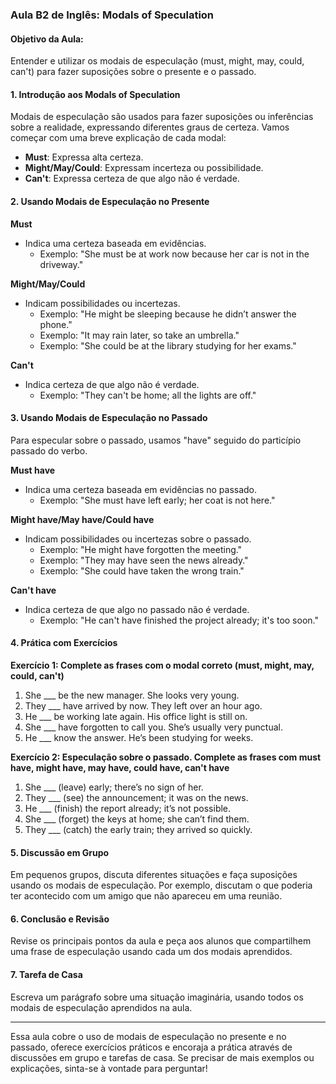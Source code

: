### Aula B2 de Inglês: Modals of Speculation

#### Objetivo da Aula:

Entender e utilizar os modais de especulação (must, might, may, could, can't) para fazer suposições sobre o presente e o passado.

#### 1. Introdução aos Modals of Speculation

Modais de especulação são usados para fazer suposições ou inferências sobre a realidade, expressando diferentes graus de certeza. Vamos começar com uma breve explicação de cada modal:

- **Must**: Expressa alta certeza.
- **Might/May/Could**: Expressam incerteza ou possibilidade.
- **Can't**: Expressa certeza de que algo não é verdade.

#### 2. Usando Modais de Especulação no Presente

**Must**

- Indica uma certeza baseada em evidências.
  - Exemplo: "She must be at work now because her car is not in the driveway."

**Might/May/Could**

- Indicam possibilidades ou incertezas.
  - Exemplo: "He might be sleeping because he didn’t answer the phone."
  - Exemplo: "It may rain later, so take an umbrella."
  - Exemplo: "She could be at the library studying for her exams."

**Can't**

- Indica certeza de que algo não é verdade.
  - Exemplo: "They can't be home; all the lights are off."

#### 3. Usando Modais de Especulação no Passado

Para especular sobre o passado, usamos "have" seguido do particípio passado do verbo.

**Must have**

- Indica uma certeza baseada em evidências no passado.
  - Exemplo: "She must have left early; her coat is not here."

**Might have/May have/Could have**

- Indicam possibilidades ou incertezas sobre o passado.
  - Exemplo: "He might have forgotten the meeting."
  - Exemplo: "They may have seen the news already."
  - Exemplo: "She could have taken the wrong train."

**Can't have**

- Indica certeza de que algo no passado não é verdade.
  - Exemplo: "He can't have finished the project already; it's too soon."

#### 4. Prática com Exercícios

**Exercício 1: Complete as frases com o modal correto (must, might, may, could, can't)**

1. She ___ be the new manager. She looks very young.
2. They ___ have arrived by now. They left over an hour ago.
3. He ___ be working late again. His office light is still on.
4. She ___ have forgotten to call you. She’s usually very punctual.
5. He ___ know the answer. He’s been studying for weeks.

**Exercício 2: Especulação sobre o passado. Complete as frases com must have, might have, may have, could have, can't have**

1. She ___ (leave) early; there’s no sign of her.
2. They ___ (see) the announcement; it was on the news.
3. He ___ (finish) the report already; it’s not possible.
4. She ___ (forget) the keys at home; she can’t find them.
5. They ___ (catch) the early train; they arrived so quickly.

#### 5. Discussão em Grupo

Em pequenos grupos, discuta diferentes situações e faça suposições usando os modais de especulação. Por exemplo, discutam o que poderia ter acontecido com um amigo que não apareceu em uma reunião.

#### 6. Conclusão e Revisão

Revise os principais pontos da aula e peça aos alunos que compartilhem uma frase de especulação usando cada um dos modais aprendidos.

#### 7. Tarefa de Casa

Escreva um parágrafo sobre uma situação imaginária, usando todos os modais de especulação aprendidos na aula.

---

Essa aula cobre o uso de modais de especulação no presente e no passado, oferece exercícios práticos e encoraja a prática através de discussões em grupo e tarefas de casa. Se precisar de mais exemplos ou explicações, sinta-se à vontade para perguntar!
